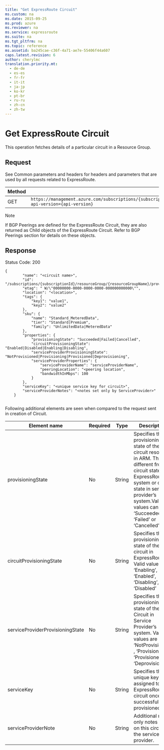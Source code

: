 ```yaml
---
title: "Get ExpressRoute Circuit"
ms.custom: na
ms.date: 2015-09-25
ms.prod: azure
ms.reviewer: na
ms.service: expressroute
ms.suite: na
ms.tgt_pltfrm: na
ms.topic: reference
ms.assetid: ba245cae-c36f-4a71-ae7e-55406f44a607
caps.latest.revision: 6
author: cherylmc
translation.priority.mt: 
  - de-de
  - es-es
  - fr-fr
  - it-it
  - ja-jp
  - ko-kr
  - pt-br
  - ru-ru
  - zh-cn
  - zh-tw
---
```

# Get ExpressRoute Circuit
This operation fetches details of a particular circuit in a Resource Group.  
  
## Request  
 See Common parameters and headers for headers and parameters that are used by all requests related to ExpressRoute.  
  
|Method|Request URI|  
|------------|-----------------|  
|GET|`https://management.azure.com/subscriptions/{subscriptionId}/resourceGroups/{resourceGroupName}/providers/Microsoft.Network/expressRouteCircuits/{circuitName}?api-version={api-version}`|  
  
> [!NOTE]
>  If BGP Peerings are defined for the ExpressRoute Circuit, they are also returned as Child objects of the ExpressRoute Circuit. Refer to BGP Peerings section for details on these objects.  
  
## Response  
 Status Code: 200  
  
```  
{  
        "name": "<circuit name>",  
        "id": "/subscriptions/{subscriptionId}/resourceGroup/{resourceGroupName}/providers/Microsoft.Network/expressRouteCircuits/{circuitName}",  
        "etag": " W/\"00000000-0000-0000-0000-000000000000\"",  
        "location": "<location>",  
        "tags": {  
            "key1": "value1",  
            "key2": "value2"  
        },  
        "sku": {  
            "name": "Standard_MeteredData",  
            "tier": "Standard|Premium",  
            "family": "UnlimitedData|MeteredData"  
        },  
        "properties": {  
            "provisioningState": "Succeeded|Failed|Cancelled",  
            "circuitProvisioningState": "Enabled|Disabled|Enabling|Disabling",  
            "serviceProviderProvisioningState": "NotProvisioned|Provisioning|Provisioned|Deprovisioning",  
            "serviceProviderProperties": {  
                "serviceProviderName": "serviceProviderName",  
                "peeringLocation": "<peering location",  
                "bandwidthInMbps": 100  
            }  
        },  
        "serviceKey": "<unique service key for circuit>",  
        "serviceProviderNotes": "<notes set only by ServiceProvider>"  
    }  
  
```  
  
 Following additional elements are seen when compared to the request sent in creation of Circuit.  
  
|Element name|Required|Type|Description|  
|------------------|--------------|----------|-----------------|  
|provisioningState|No|String|Specifies the provisioning state of the circuit resource in ARM. This is different from circuit state in ExpressRoute system or circuit state in service provider’s system.Valid values can be ‘Succeeded’, ‘Failed’ or ‘Cancelled’|  
|circuitProvisioningState|No|String|Specifies the provisioning state of the circuit in ExpressRoute. Valid values are ‘Enabling’, ‘Enabled’, ‘Disabling’, ‘Disabled’|  
|serviceProviderProvisioningState|No|String|Specifies the provisioning state of the Circuit in Service Provider’s system. Valid values are ‘NotProvisioned’ , ‘Provisioning’, ‘Provisioned’, ‘Deprovisioning’.|  
|serviceKey|No|String|Specifies the unique key assigned to the ExpressRoute circuit once successfully provisioned.|  
|serviceProviderNote|No|String|Additional read only notes set on this circuit by the service provider.|
